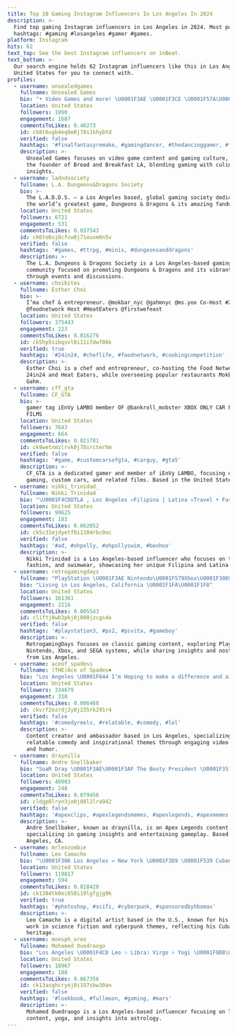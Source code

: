 ```yaml
---
title: Top 10 Gaming Instagram Influencers In Los Angeles In 2024
description: >-
  Find top gaming Instagram influencers in Los Angeles in 2024. Most popular
  hashtags: #gaming #losangeles #gamer #games.
platform: Instagram
hits: 62
text_top: See the best Instagram influencers on inBeat.
text_bottom: >-
  Our search engine holds 62 Instagram influencers like this in Los Angeles,
  United States for you to connect with.
profiles:
  - username: unsealedgames
    fullname: Unsealed Games
    bio: "• Video Games and more! \U0001F3AE \U0001F3CE \U0001F57A\U0001F3FB • Founder/CEO/Cook/Cashier @breadandbreakfastla \U0001F32F"
    location: United States
    followers: 1990
    engagement: 1687
    commentsToLikes: 0.40273
    id: ck8t6ugb4eq9e0j78s1khybtd
    verified: false
    hashtags: '#finalfantasyremake, #gamingdancer, #thedancinggamer, #ff7remake'
    description: >-
      Unsealed Games focuses on video game content and gaming culture, led by
      the founder of Bread and Breakfast LA, blending gaming with culinary
      insights.
  - username: ladndsociety
    fullname: L.A. Dungeons&Dragons Society
    bio: >-
      The L.A.D.D.S. — a Los Angeles based, global gaming society dedicated to
      the world’s greatest game, Dungeons & Dragons & its amazing fandom.
    location: United States
    followers: 6721
    engagement: 531
    commentsToLikes: 0.037543
    id: ck6to6uj8cfcw0j71ouxm6n5v
    verified: false
    hashtags: '#games, #ttrpg, #minis, #dungeonsanddragons'
    description: >-
      The L.A. Dungeons & Dragons Society is a Los Angeles-based gaming
      community focused on promoting Dungeons & Dragons and its vibrant fandom
      through events and discussions.
  - username: choibites
    fullname: Esther Choi
    bio: >-
      I’ma chef & entrepreneur. @mokbar_nyc @gahmnyc @ms.yoo Co-Host #24in24
      @foodnetwork Host #HeatEaters @firstwefeast
    location: United States
    followers: 375443
    engagement: 223
    commentsToLikes: 0.016276
    id: ck5hp5sibqsvl0i11ifdwf86k
    verified: true
    hashtags: '#24in24, #cheflife, #foodnetwork, #cookingcompetition'
    description: >-
      Esther Choi is a chef and entrepreneur, co-hosting the Food Network's
      24in24 and Heat Eaters, while overseeing popular restaurants Mokbar and
      Gahm.
  - username: cff_gta
    fullname: CF_GTA
    bio: >-
      gamer tag iEnVy LAMBO member OF @bankroll_mobster XBOX ONLY CAR FANATIC
      FILMS
    location: United States
    followers: 7643
    engagement: 664
    commentsToLikes: 0.021781
    id: ck9wetnmzlrvk0j78srcterhm
    verified: false
    hashtags: '#game, #customcarsofgta, #carguy, #gta5'
    description: >-
      CF_GTA is a dedicated gamer and member of iEnVy LAMBO, focusing on Xbox
      gaming, custom cars, and related films. Based in the United States.
  - username: nikki_trinidad_
    fullname: Nikki Trinidad
    bio: "\U0001F4CDDTLA , Los Angeles ▫️Filipina | Latina ▫️Travel • Fashion • Bikini LOVER ✨ ▫️M/A @leo.alderman @lsamanagement \U0001F4E9NikkiTrinidadBookings@gmail.com"
    location: United States
    followers: 99625
    engagement: 183
    commentsToLikes: 0.062052
    id: ck5c31ejdyetf0i1104rbc0oc
    verified: false
    hashtags: '#ad, #ohpolly, #ohpollyswim, #boohoo'
    description: >-
      Nikki Trinidad is a Los Angeles-based influencer who focuses on travel,
      fashion, and swimwear, showcasing her unique Filipina and Latina heritage.
  - username: retrogamingdays
    fullname: "PlayStation \U0001F3AE Nintendo\U0001F579Xbox\U0001F300SEGA"
    bio: "Living in Los Angeles, California \U0001F1FA\U0001F1F8"
    location: United States
    followers: 161361
    engagement: 2116
    commentsToLikes: 0.005543
    id: cliftj8wb3pkj0j080jzcgs4e
    verified: false
    hashtags: '#playstation3, #ps2, #psvita, #gameboy'
    description: >-
      RetrogamingDays focuses on classic gaming content, exploring PlayStation,
      Nintendo, Xbox, and SEGA systems, while sharing insights and nostalgia
      from Los Angeles.
  - username: aceof_spadess
    fullname: (THE)Ace of Spades♠
    bio: "Los Angeles \U0001F644 I’m Hoping to make a difference and aiming to be a inspiration @jlabaudio ambassador Tiktok:5 million\U0001F64F\U0001F64F NJ✈️✈️LA Click that link \U0001F447\U0001F447\U0001F447"
    location: United States
    followers: 334679
    engagement: 310
    commentsToLikes: 0.006468
    id: ckvrf2ezrdj2y0j235rk291r4
    verified: false
    hashtags: '#comedyreels, #relatable, #comedy, #lol'
    description: >-
      Content creator and ambassador based in Los Angeles, specializing in
      relatable comedy and inspirational themes through engaging video content
      and humor.
  - username: draynilla
    fullname: Andre Snellbaker
    bio: "SoaR Dray \U0001F3AE\U0001F3AF The Booty President \U0001F351 Los Angeles, CA \U0001F334 Apex Legends Content Creator for @soargaming Business Inquiries: draynilla@afkcreators.com"
    location: United States
    followers: 40903
    engagement: 248
    commentsToLikes: 0.079456
    id: cldgp8lryn3jo0j08l2lra942
    verified: false
    hashtags: '#apexclips, #apexlegendsmemes, #apexlegends, #apexmemes'
    description: >-
      Andre Snellbaker, known as draynilla, is an Apex Legends content creator
      specializing in gaming insights and entertaining gameplay. Based in Los
      Angeles, CA.
  - username: mrleozombie
    fullname: Leo Camacho
    bio: "\U0001F306 Los Angeles ↔️ New York \U0001F3D9 \U0001F539 Cuban \U0001F1E8\U0001F1FA \U0001F538 Digital Artist \U0001F539 Nerd/Geek \U0001F538"
    location: United States
    followers: 119817
    engagement: 594
    commentsToLikes: 0.018428
    id: ck1384tk0ei850i19lgfgjg9k
    verified: true
    hashtags: '#photoshop, #scifi, #cyberpunk, #sponsoredbyhbomax'
    description: >-
      Leo Camacho is a digital artist based in the U.S., known for his creative
      work in science fiction and cyberpunk themes, reflecting his Cuban
      heritage.
  - username: moesph_oreo
    fullname: Mohamed Ouedraogo
    bio: "Los Angeles \U0001F4CD Leo ☉ Libra☽ Virgo ↑ Yogi \U0001F9D8\U0001F3FF‍♂️"
    location: United States
    followers: 18967
    engagement: 188
    commentsToLikes: 0.067356
    id: ck13asghcryej0i197sbw30an
    verified: false
    hashtags: '#lookbook, #fullmoon, #gaming, #mars'
    description: >-
      Mohamed Ouedraogo is a Los Angeles-based influencer focusing on lifestyle
      content, yoga, and insights into astrology.
---
```


